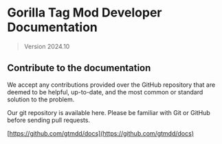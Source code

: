 # Gorilla Tag Mod Developer Documentation
> Version 2024.10

## Contribute to the documentation
We accept any contributions provided over the GitHub repository that are deemed to be helpful, up-to-date, and the most common or standard solution to the problem.

Our git repository is available here. Please be familiar with Git or GitHub before sending pull requests.

[https://github.com/gtmdd/docs](https://github.com/gtmdd/docs)
